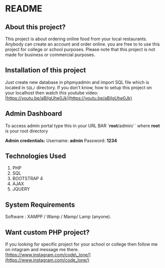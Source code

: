 # README

## About this project?

This project is about ordering online food from your local restaurants. Anybody can create an account and order online. you are free to to use this project for college or school purposes. Please note that this project is not made for business or commercial purposes.


## Installation of this project

Just create new database in phpmyadmin and import SQL file which is located in `SQL/` directory. If you don't know, how to setup this project on your localhost then watch this youtube video: [https://youtu.be/aBiIgUhe0Jk](https://youtu.be/aBiIgUhe0Jk)

## Admin Dashboard

To access admin portal type this in your URL BAR **\`root**/admin/ \`  where **root** is your root directory

 **Admin credentials:** Username: **admin** Password: **1234**

## Technologies Used

1. PHP
2. SQL
3. BOOTSTRAP 4
4. AJAX
5. JQUERY

## System Requirements

Software : XAMPP / Wamp / Mamp/ Lamp \(anyone\).

## Want custom PHP project?

If you looking for specific project for your school or college then follow me on intagram and message me there. [https://www.instagram.com/code\_lone/](https://www.instagram.com/code_lone/)

